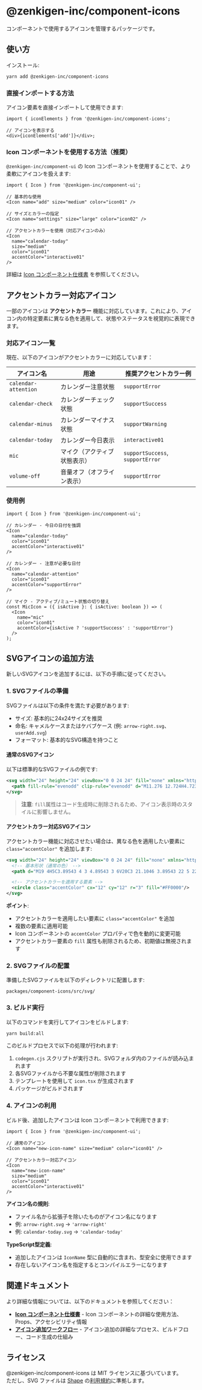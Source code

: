 # @zenkigen-inc/component-icons

コンポーネントで使用するアイコンを管理するパッケージです。

## 使い方

インストール:

```bash
yarn add @zenkigen-inc/component-icons
```

### 直接インポートする方法

アイコン要素を直接インポートして使用できます:

```tsx
import { iconElements } from '@zenkigen-inc/component-icons';

// アイコンを表示する
<div>{iconElements['add']}</div>;
```

### Icon コンポーネントを使用する方法（推奨）

`@zenkigen-inc/component-ui` の Icon コンポーネントを使用することで、より柔軟にアイコンを扱えます:

```tsx
import { Icon } from '@zenkigen-inc/component-ui';

// 基本的な使用
<Icon name="add" size="medium" color="icon01" />

// サイズとカラーの指定
<Icon name="settings" size="large" color="icon02" />

// アクセントカラーを使用（対応アイコンのみ）
<Icon
  name="calendar-today"
  size="medium"
  color="icon01"
  accentColor="interactive01"
/>
```

詳細は [Icon コンポーネント仕様書](../../docs/component/icon-specification.md) を参照してください。

## アクセントカラー対応アイコン

一部のアイコンは **アクセントカラー** 機能に対応しています。これにより、アイコン内の特定要素に異なる色を適用して、状態やステータスを視覚的に表現できます。

### 対応アイコン一覧

現在、以下のアイコンがアクセントカラーに対応しています：

| アイコン名           | 用途                         | 推奨アクセントカラー例           |
| -------------------- | ---------------------------- | -------------------------------- |
| `calendar-attention` | カレンダー注意状態           | `supportError`                   |
| `calendar-check`     | カレンダーチェック状態       | `supportSuccess`                 |
| `calendar-minus`     | カレンダーマイナス状態       | `supportWarning`                 |
| `calendar-today`     | カレンダー今日表示           | `interactive01`                  |
| `mic`                | マイク（アクティブ状態表示） | `supportSuccess`, `supportError` |
| `volume-off`         | 音量オフ（オフライン表示）   | `supportError`                   |

### 使用例

```tsx
import { Icon } from '@zenkigen-inc/component-ui';

// カレンダー - 今日の日付を強調
<Icon
  name="calendar-today"
  color="icon01"
  accentColor="interactive01"
/>

// カレンダー - 注意が必要な日付
<Icon
  name="calendar-attention"
  color="icon01"
  accentColor="supportError"
/>

// マイク - アクティブ/ミュート状態の切り替え
const MicIcon = ({ isActive }: { isActive: boolean }) => (
  <Icon
    name="mic"
    color="icon01"
    accentColor={isActive ? 'supportSuccess' : 'supportError'}
  />
);
```

## SVGアイコンの追加方法

新しいSVGアイコンを追加するには、以下の手順に従ってください。

### 1. SVGファイルの準備

SVGファイルは以下の条件を満たす必要があります:

- サイズ: 基本的に24x24サイズを推奨
- 命名: キャメルケースまたはケバブケース (例: `arrow-right.svg`、`userAdd.svg`)
- フォーマット: 基本的なSVG構造を持つこと

#### 通常のSVGアイコン

以下は標準的なSVGファイルの例です:

```svg
<svg width="24" height="24" viewBox="0 0 24 24" fill="none" xmlns="http://www.w3.org/2000/svg">
  <path fill-rule="evenodd" clip-rule="evenodd" d="M11.276 12.724H4.72399C4.3258 12.724 4 12.3982 4 12C4 11.6018 4.3258 11.276 4.72399 11.276H11.276V4.72398C11.276 4.32579 11.6018 4 12 4C12.3982 4 12.724 4.32579 12.724 4.72398V11.276H19.276C19.6742 11.276 20 11.6018 20 12C20 12.3982 19.6742 12.724 19.276 12.724H12.724V19.276C12.724 19.6742 12.3982 20 12 20C11.6018 20 11.276 19.6742 11.276 19.276V12.724Z" fill="#7C868A"/>
</svg>
```

> **注意**: `fill`属性はコード生成時に削除されるため、アイコン表示時のスタイルに影響しません。

#### アクセントカラー対応SVGアイコン

アクセントカラー機能に対応させたい場合は、異なる色を適用したい要素に `class="accentColor"` を追加します:

```svg
<svg width="24" height="24" viewBox="0 0 24 24" fill="none" xmlns="http://www.w3.org/2000/svg">
  <!-- 基本形状（通常の色） -->
  <path d="M19 4H5C3.89543 4 3 4.89543 3 6V20C3 21.1046 3.89543 22 5 22H19C20.1046 22 21 21.1046 21 20V6C21 4.89543 20.1046 4 19 4Z" fill="#7C868A"/>

  <!-- アクセントカラーを適用する要素 -->
  <circle class="accentColor" cx="12" cy="12" r="3" fill="#FF0000"/>
</svg>
```

**ポイント**:

- アクセントカラーを適用したい要素に `class="accentColor"` を追加
- 複数の要素に適用可能
- Icon コンポーネントの `accentColor` プロパティで色を動的に変更可能
- アクセントカラー要素の `fill` 属性も削除されるため、初期値は無視されます

### 2. SVGファイルの配置

準備したSVGファイルを以下のディレクトリに配置します:

```
packages/component-icons/src/svg/
```

### 3. ビルド実行

以下のコマンドを実行してアイコンをビルドします:

```bash
yarn build:all
```

このビルドプロセスで以下の処理が行われます:

1. `codegen.cjs` スクリプトが実行され、SVGフォルダ内のファイルが読み込まれます
2. 各SVGファイルから不要な属性が削除されます
3. テンプレートを使用して `icon.tsx` が生成されます
4. パッケージがビルドされます

### 4. アイコンの利用

ビルド後、追加したアイコンは Icon コンポーネントで利用できます:

```tsx
import { Icon } from '@zenkigen-inc/component-ui';

// 通常のアイコン
<Icon name="new-icon-name" size="medium" color="icon01" />

// アクセントカラー対応アイコン
<Icon
  name="new-icon-name"
  size="medium"
  color="icon01"
  accentColor="interactive01"
/>
```

**アイコン名の規則**:

- ファイル名から拡張子を除いたものがアイコン名になります
- 例: `arrow-right.svg` → `'arrow-right'`
- 例: `calendar-today.svg` → `'calendar-today'`

**TypeScript型定義**:

- 追加したアイコンは `IconName` 型に自動的に含まれ、型安全に使用できます
- 存在しないアイコン名を指定するとコンパイルエラーになります

## 関連ドキュメント

より詳細な情報については、以下のドキュメントを参照してください：

- **[Icon コンポーネント仕様書](../../docs/component/icon-specification.md)** - Icon コンポーネントの詳細な使用方法、Props、アクセシビリティ情報
- **[アイコン追加ワークフロー](./docs/icon-addition-workflow.md)** - アイコン追加の詳細なプロセス、ビルドフロー、コード生成の仕組み

## ライセンス

@zenkigen-inc/component-icons は MIT ライセンスに基づいています。  
ただし、SVG ファイルは [Shape](https://shape.so/) の[利用規約](https://shape.so/terms)に準拠します。
